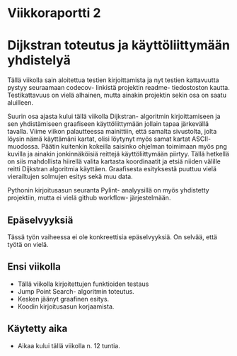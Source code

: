 # Viikkoraportti 2

# Dijkstran toteutus ja käyttöliittymään yhdistelyä

Tällä viikolla sain aloitettua testien kirjoittamista ja nyt testien kattavuutta pystyy seuraamaan codecov- linkistä projektin readme- tiedostoston kautta. Testikattavuus on vielä alhainen, mutta ainakin projektin sekin osa on saatu aluilleen.

Suurin osa ajasta kului tällä viikolla Dijkstran- algoritmin kirjoittamiseen ja sen yhdistämiseen graafiseen käyttöliittymään jollain tapaa järkevällä tavalla. Viime viikon palautteessa mainittiin, että samalta sivustolta, jolta löysin nämä käyttämäni kartat, olisi löytynyt myös samat kartat ASCII- muodossa. Päätin kuitenkin kokeilla saisinko ohjelman toimimaan myös png kuvilla ja ainakin jonkinnäköisiä reittejä käyttöliittymään piirtyy. Tällä hetkellä on siis mahdollista hiirellä valita kartasta koordinaatit ja etsiä niiden välille reitti Dijkstran algoritmia käyttäen. Graafisesta esityksestä puuttuu vielä vierailtujen solmujen esitys sekä muu data.

Pythonin kirjoitusasun seuranta Pylint- analyysillä on myös yhdistetty projektiin, mutta ei vielä github workflow- järjestelmään.

## Epäselvyyksiä

Tässä työn vaiheessa ei ole konkreettisia epäselvyyksiä. On selvää, että työtä on vielä.

## Ensi viikolla

- Tällä viikolla kirjoitettujen funktioiden testaus
- Jump Point Search- algoritmin toteutus.
- Kesken jäänyt graafinen esitys.
- Koodin kirjoitusasun korjaamista.

## Käytetty aika

- Aikaa kului tällä viikolla n. 12 tuntia.